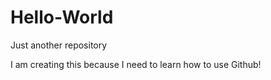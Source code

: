 # Hello-World
Just another repository

I am creating this because I need to learn how to use Github!

